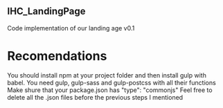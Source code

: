 ## IHC_LandingPage
Code implementation of our landing age
v0.1
# Recomendations
You should install npm at your project folder and then install gulp with babel.
You need gulp, gulp-sass and gulp-postcss with all their functions
Make shure that your package.json has "type": "commonjs"
Feel free to delete all the .json files before the previous steps I mentioned

